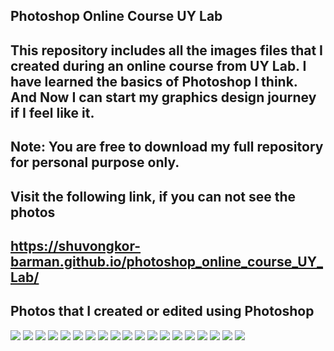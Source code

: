 Photoshop Online Course UY Lab
---------------------------------
This repository includes all the images files that I created during an online course from UY Lab.
I have learned the basics of Photoshop I think. And Now I can start my graphics design journey if I feel like it.
--------------------------------------------
Note: You are free to download my full repository for personal purpose only.
--------------------------------------------
Visit the following link, if you can not see the photos
--------------------------------------------
https://shuvongkor-barman.github.io/photoshop_online_course_UY_Lab/
-----------------------------------------------
Photos that I created or edited using Photoshop
----------------------------------------------
![](COE_Photos/Landscape-Manipulation.jpg)
![](COE_Photos/Image_Manipulated_with_Layer_Mask_02.jpg)
![](COE_Photos/Wallpaper_Modified_Using_Fairy.jpg)
![](COE_Photos/Image-Mani-01.jpg)
![](COE_Photos/Landscape_Design_01.jpg)
![](COE_Photos/Landscape_Design_02.jpg)
![](COE_Photos/Cliping-Mask.jpg)
![](COE_Photos/Image_Manipulated_with_Layer_Mask.jpg)
![](COE_Photos/Cover_Photo_Resize.jpg)
![](COE_Photos/Login-Page-01.jpg)
![](COE_Photos/Login-Page-02.jpg)
![](COE_Photos/Bussiness_Card_Front.png)
![](COE_Photos/Bussiness_Card_Back.png)
![](COE_Photos/Flyer-A4.jpg)
![](COE_Photos/Background-Removed_and_Resized_Samantha.png)
![](COE_Photos/Alphabet.jpg)
![](COE_Photos/Patee_Design_02.jpg)
![](COE_Photos/Black-Swordman.jpg)
![](COE_Photos/Green-Surfer.jpg)
